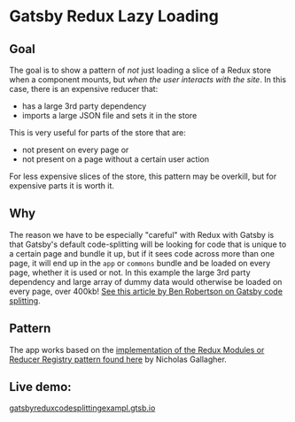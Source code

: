 # Gatsby Redux Lazy Loading

## Goal

The goal is to show a pattern of _not_ just loading a slice of a Redux store when a component mounts, but _when the user interacts with the site_. In this case, there is an expensive reducer that:

- has a large 3rd party dependency
- imports a large JSON file and sets it in the store

This is very useful for parts of the store that are:

- not present on every page
  or
- not present on a page without a certain user action

For less expensive slices of the store, this pattern may be overkill, but for expensive parts it is worth it.

## Why

The reason we have to be especially "careful" with Redux with Gatsby is that Gatsby's default code-splitting will be looking for code that is unique to a certain page and bundle it up, but if it sees code across more than one page, it will end up in the `app` or `commons` bundle and be loaded on every page, whether it is used or not. In this example the large 3rd party dependency and large array of dummy data would otherwise be loaded on every page, over 400kb! [See this article by Ben Robertson on Gatsby code splitting](https://benrobertson.io/notes/gatsby-and-bundle-chunking).

## Pattern

The app works based on the [implementation of the Redux Modules or Reducer Registry pattern found here](http://nicolasgallagher.com/redux-modules-and-code-splitting/) by Nicholas Gallagher.

## Live demo:

[gatsbyreduxcodesplittingexampl.gtsb.io](gatsbyreduxcodesplittingexampl.gtsb.io)
